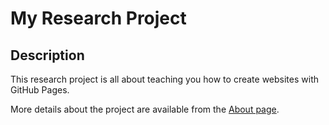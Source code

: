 # My Research Project

## Description
This research project is all about teaching you how to create websites with GitHub Pages.

More details about the project are available from the [About page](about/).
